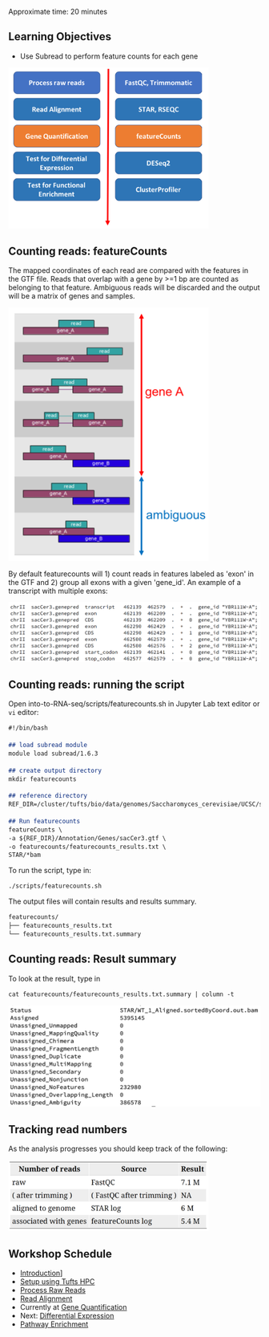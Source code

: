 Approximate time: 20 minutes

## Learning Objectives

- Use Subread to perform feature counts for each gene

<img src="../img/workflow_gene_quant.png" width="400">

## Counting reads: featureCounts

The mapped coordinates of each read are compared with the features in the GTF file. Reads that overlap with a gene by >=1 bp are counted as belonging to that feature. Ambiguous reads will be discarded and the output will be a matrix of genes and samples.

<img src="../img/featurecount_ambiguous.png" width="400">

By default featurecounts will 1) count reads in features labeled as 'exon' in the GTF and 2) group all exons with a given 'gene_id'. An example of a transcript with multiple exons:

<img src="../img/featurecount_multi_exons.png" width="600">

## Counting reads: running the script

Open into-to-RNA-seq/scripts/featurecounts.sh in Jupyter Lab text editor or `vi` editor:
```markdown
#!/bin/bash

## load subread module
module load subread/1.6.3

## create output directory
mkdir featurecounts

## reference directory
REF_DIR=/cluster/tufts/bio/data/genomes/Saccharomyces_cerevisiae/UCSC/sacCer3

## Run featurecounts
featureCounts \
-a ${REF_DIR}/Annotation/Genes/sacCer3.gtf \
-o featurecounts/featurecounts_results.txt \
STAR/*bam
```

To run the script, type in:
```markdown
./scripts/featurecounts.sh
```

The output files will contain results and results summary.
```markdown
featurecounts/
├── featurecounts_results.txt
└── featurecounts_results.txt.summary
```

## Counting reads: Result summary
To look at the result, type in
```markdown
cat featurecounts/featurecounts_results.txt.summary | column -t
```

<img src="../img/featurecount_summary.png" width="600">


## Tracking read numbers
As the analysis progresses you should keep track of the following:

<img src="../img/featurecount_read_summary.png" width="400">


## Workshop Schedule
- [Introduction](../README.md)]
- [Setup using Tufts HPC](lessons/01_Setup.md)
- [Process Raw Reads](lessons/02_Process_Raw_Reads.md)
- [Read Alignment](lessons/03_Read_Alignment.md)
- Currently at [Gene Quantification](lessons/04_Gene_Quantification.md)
- Next: [Differential Expression](lessons/05_Differential_Expression.md)
- [Pathway Enrichment](lessons/06_Pathway_Enrichment.md)
